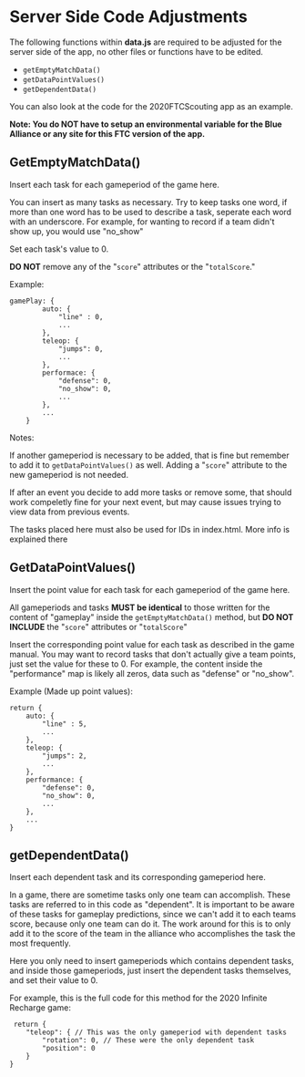 # Server Side Code Adjustments

The following functions within **data.js** are required to be adjusted for the server side of the app, no other files or functions have to be edited.

* `getEmptyMatchData()`
* `getDataPointValues()`
* `getDependentData()`

You can also look at the code for the 2020FTCScouting app as an example. 

**Note: You do NOT have to setup an environmental variable for the Blue Alliance or any site for this FTC version of the app.**

## GetEmptyMatchData()

Insert each task for each gameperiod of the game here. 

You can insert as many tasks as necessary. Try to keep tasks one word, if more than one word has to be used to describe a task, seperate each word with an underscore. For example, for wanting to record if a team didn't show up, you would use "no_show"

Set each task's value to 0. 

**DO NOT** remove any of the "`score`" attributes or the "`totalScore`."
            
Example:
	
	gamePlay: {
	        auto: {
	            "line" : 0, 
	            ...
	        },
	        teleop: {
	            "jumps": 0,
	            ...
	        },
			performace: {
				"defense": 0,
				"no_show": 0,
				...
			},
	        ...
	    }
                    
            
Notes: 
   
If another gameperiod is necessary to be added, that is fine but remember to add it to `getDataPointValues()` as well.  Adding a "`score`" attribute to the new gameperiod is not needed.

If after an event you decide to add more tasks or remove some, that should work compeletly fine for your next event, but may cause issues trying to view data from previous events. 

The tasks placed here must also be used for IDs in index.html. More info is explained there

## GetDataPointValues()

Insert the point value for each task for each gameperiod of the game here.

All gameperiods and tasks **MUST be identical** to those written for the content of "gameplay" inside the `getEmptyMatchData()` method, but **DO NOT INCLUDE** the "`score`" attributes or "`totalScore`"

Insert the corresponding point value for each task as described in the game manual. You may want to record tasks that don't actually give a team points, just set the value for these to 0. For example, the content inside the "performance" map is likely all zeros, data such as "defense" or "no_show".

Example (Made up point values): 

	return {
	    auto: {
	        "line" : 5,
	        ...
	    },
	    teleop: {
	        "jumps": 2,
	        ...
	    },
	    performance: {
	        "defense": 0,
			"no_show": 0,
	        ...
	    },
	    ...
	}
	
## getDependentData()

Insert each dependent task and its corresponding gameperiod here. 

In a game, there are sometime tasks only one team can accomplish. These tasks are referred to in this code as "dependent". It is important to be aware of these tasks for gameplay predictions, since we can't add it to each teams score, because only one team can do it. The work around for this is to only add it to the score of the team in the alliance who accomplishes the task the most frequently. 

Here you only need to insert gameperiods which contains dependent tasks, and inside those gameperiods, just insert the dependent tasks themselves, and set their value to 0. 

For example, this is the full code for this method for the 2020 Infinite Recharge game:
	
	 return {
	    "teleop": { // This was the only gameperiod with dependent tasks
	        "rotation": 0, // These were the only dependent task
	        "position": 0
	    }
	}